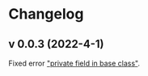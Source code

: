 

# Changelog

## v 0.0.3 (2022-4-1)
Fixed error ["private field in base class"](https://github.com/AlexeyTaranov/SRD/issues/1).